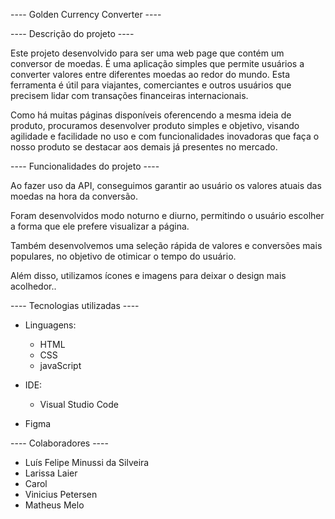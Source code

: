 ---- Golden Currency Converter ----

 ---- Descrição do projeto ----

 Este projeto desenvolvido para ser uma web page que contém um conversor de moedas. É uma aplicação simples que permite usuários a converter valores entre diferentes moedas ao redor do mundo. Esta ferramenta é útil para viajantes, comerciantes e outros usuários que precisem lidar com transações financeiras internacionais.

 Como há muitas páginas disponíveis oferencendo a mesma ideia de produto, procuramos desenvolver produto simples e objetivo, visando agilidade e facilidade no uso e com funcionalidades inovadoras que faça o nosso produto se destacar aos demais já presentes no mercado.

 ---- Funcionalidades do projeto ----

 Ao fazer uso da API, conseguimos garantir ao usuário os valores atuais das moedas na hora da conversão.

 Foram desenvolvidos modo noturno e diurno, permitindo o usuário escolher a forma que ele prefere visualizar a página.

 Também desenvolvemos uma seleção rápida de valores e conversões mais populares, no objetivo de otimicar o tempo do usuário.

 Além disso, utilizamos ícones e imagens para deixar o design mais acolhedor..

 ---- Tecnologias utilizadas ----

 - Linguagens:

    - HTML
    - CSS
    - javaScript

 - IDE:

    - Visual Studio Code

 - Figma
 
 ---- Colaboradores ----

 - Luís Felipe Minussi da Silveira
 - Larissa Laier
 - Carol 
 - Vinicius Petersen 
 - Matheus Melo
 
 







 
   
   





